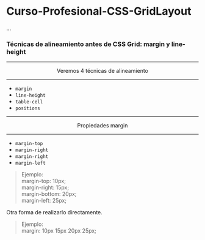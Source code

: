 # Curso-Profesional-CSS-GridLayout

...

### Técnicas de alineamiento antes de CSS Grid: margin y line-height


***

<center>Veremos 4 técnicas de alineamiento</center>

***

- `margin` 
- `line-height`
- `table-cell`
- `positions`

***

<center>Propiedades margin</center>

***

- `margin-top` 
- `margin-right`
- `margin-right`
- `margin-left`

> Ejemplo:  
margin-top: 10px;  
margin-right: 15px;  
margin-bottom: 20px;  
margin-left: 25px;

Otra forma de realizarlo directamente.  
> Ejemplo:  
margin: 10px 15px 20px 25px;
